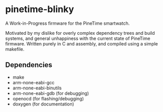 # pinetime-blinky
A Work-in-Progress firmware for the PineTime smartwatch.

Motivated by my dislike for overly complex dependency trees and build systems, and general unhappiness with the current state of PineTime firmware.
Written purely in C and assembly, and compiled using a simple makefile.

## Dependencies
* make
* arm-none-eabi-gcc
* arm-none-eabi-binutils
* arm-none-eabi-gdb (for debugging)
* openocd (for flashing/debugging)
* doxygen (for documentation)
